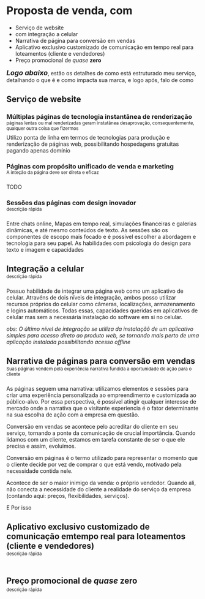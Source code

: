 # Proposta de venda, com  
- Serviço de website  
- com integração a celular
- Narrativa de página para conversão em vendas 
- Aplicativo exclusivo customizado de comunicação em tempo real para loteamentos (cliente e vendedores)
- Preço promocional de *quase* **zero**



<font size="4px">***Logo abaixo***</font>, estão os detalhes de como está estruturado meu serviço, detalhando o que é e como impacta sua marca, e logo após, falo de como 

## Serviço de website

<h3>Múltiplas páginas de tecnologia instantânea de renderização</h3>
<small class="descrição-rápida">páginas lentas ou mal renderizadas geram instatânea desaprovação, consequentemente, qualquer outra coisa que fizermos</small>
Utilizo ponta de linha em termos de tecnologias para produção e renderização de páginas web, possibilitando hospedagens gratuitas pagando apenas domínio  

<h3>Páginas com propósito unificado de venda e marketing</h3>
<small class="descrição-rápida">A inteção da página deve ser direta e eficaz</small>
TODO 




  
  
<h3>Sessões das páginas com design inovador  </h3>
<small class="descrição-rápida">descrição rápida</small>
Entre chats online, Mapas em tempo real, simulações financeiras e galerias dinâmicas, e até mesmo conteúdos de texto. As sessões são os componentes de escopo mais focado e é possível escolher a abordagem e tecnologia para seu papel. As habilidades com psicologia do design para texto e imagem e capacidades




<h2>Integração a celular</h2>
<small class="descrição-rápida">descrição rápida</small>
Possuo habilidade de integrar uma página web como um aplicativo de celular. Atravéns de dois níveis de integração, ambos posso utilizar recursos próprios do celular como câmeras, localizações, armazenamento e logins automáticos. Todas essas, capacidades queridas em aplicativos de celular mas sem a necessária instalação do software em si no celular.

*obs: O último nível de integração se utiliza da instalaçãõ de um aplicativo simples para acesso direto ao produto web, se tornando mais perto de uma aplicação instalada possibilitando acesso offline*


<h2>Narrativa de páginas para conversão em vendas </h2>
<small class="descrição-rápida">Suas páginas vendem pela experiência narrativa fundida a oportunidade de ação para o cliente </small>


As páginas seguem uma narrativa: utilizamos elementos e sessões para criar uma experiência personalizada ao empreendimento e customizada ao público-alvo. Por essa perspectiva, é possível atingir qualquer interesse de mercado onde a narrativa que o visitante experiencia é o fator determinante na sua escolha de ação com a empresa em questão.  

  
Conversão em vendas se acontece pelo acreditar do cliente em seu serviço, tornando a ponte da comunicação de crucial importância. Quando lidamos com um cliente, estamos em tarefa constante de ser o que ele precisa e assim, evoluimos.

Conversão em páginas é o termo utilizado para representar o momento que o cliente decide por vez de comprar o que está vendo, motivado pela necessidade contida nele.   

Acontece de ser o maior inimigo da venda: o próprio vendedor. Quando ali, não conecta a necessidade do cliente a realidade do serviço da empresa (contando aqui: preços, flexibilidades, serviços).  

E Por isso




<h2>Aplicativo exclusivo customizado de comunicação emtempo real para loteamentos (cliente e vendedores)</h2>
<small class="descrição-rápida">descrição rápida</small>



<h2>

Preço promocional de *quase* **zero** </h2>

<small class="descrição-rápida">descrição rápida</small>


<style>
    .descrição-rápida{
        position:relative; 
        display:block;
        top:-17px;
        height:1.2rem;
    }
</style>